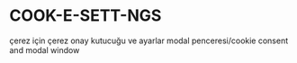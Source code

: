 # COOK-E-SETT-NGS
çerez için çerez onay kutucuğu ve ayarlar modal penceresi/cookie consent and modal window
